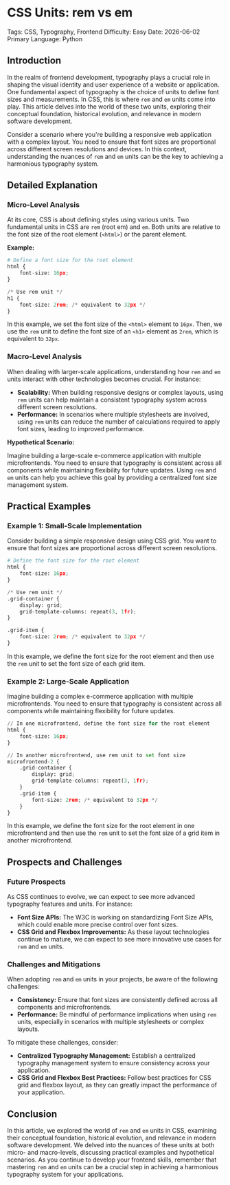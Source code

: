 # CSS Units: rem vs em
Tags: CSS, Typography, Frontend
Difficulty: Easy
Date: 2026-06-02
Primary Language: Python

## Introduction

In the realm of frontend development, typography plays a crucial role in shaping the visual identity and user experience of a website or application. One fundamental aspect of typography is the choice of units to define font sizes and measurements. In CSS, this is where `rem` and `em` units come into play. This article delves into the world of these two units, exploring their conceptual foundation, historical evolution, and relevance in modern software development.

Consider a scenario where you're building a responsive web application with a complex layout. You need to ensure that font sizes are proportional across different screen resolutions and devices. In this context, understanding the nuances of `rem` and `em` units can be the key to achieving a harmonious typography system.

## Detailed Explanation

### Micro-Level Analysis

At its core, CSS is about defining styles using various units. Two fundamental units in CSS are `rem` (root em) and `em`. Both units are relative to the font size of the root element (`<html>`) or the parent element.

**Example:**

```python
# Define a font size for the root element
html {
    font-size: 16px;
}

/* Use rem unit */
h1 {
    font-size: 2rem; /* equivalent to 32px */
}
```

In this example, we set the font size of the `<html>` element to `16px`. Then, we use the `rem` unit to define the font size of an `<h1>` element as `2rem`, which is equivalent to `32px`.

### Macro-Level Analysis

When dealing with larger-scale applications, understanding how `rem` and `em` units interact with other technologies becomes crucial. For instance:

* **Scalability:** When building responsive designs or complex layouts, using `rem` units can help maintain a consistent typography system across different screen resolutions.
* **Performance:** In scenarios where multiple stylesheets are involved, using `rem` units can reduce the number of calculations required to apply font sizes, leading to improved performance.

**Hypothetical Scenario:**

Imagine building a large-scale e-commerce application with multiple microfrontends. You need to ensure that typography is consistent across all components while maintaining flexibility for future updates. Using `rem` and `em` units can help you achieve this goal by providing a centralized font size management system.

## Practical Examples

### Example 1: Small-Scale Implementation

Consider building a simple responsive design using CSS grid. You want to ensure that font sizes are proportional across different screen resolutions.

```python
# Define the font size for the root element
html {
    font-size: 16px;
}

/* Use rem unit */
.grid-container {
    display: grid;
    grid-template-columns: repeat(3, 1fr);
}

.grid-item {
    font-size: 2rem; /* equivalent to 32px */
}
```

In this example, we define the font size for the root element and then use the `rem` unit to set the font size of each grid item.

### Example 2: Large-Scale Application

Imagine building a complex e-commerce application with multiple microfrontends. You need to ensure that typography is consistent across all components while maintaining flexibility for future updates.

```python
// In one microfrontend, define the font size for the root element
html {
    font-size: 16px;
}

// In another microfrontend, use rem unit to set font size
microfrontend-2 {
    .grid-container {
        display: grid;
        grid-template-columns: repeat(3, 1fr);
    }
    .grid-item {
        font-size: 2rem; /* equivalent to 32px */
    }
}
```

In this example, we define the font size for the root element in one microfrontend and then use the `rem` unit to set the font size of a grid item in another microfrontend.

## Prospects and Challenges

### Future Prospects

As CSS continues to evolve, we can expect to see more advanced typography features and units. For instance:

* **Font Size APIs:** The W3C is working on standardizing Font Size APIs, which could enable more precise control over font sizes.
* **CSS Grid and Flexbox Improvements:** As these layout technologies continue to mature, we can expect to see more innovative use cases for `rem` and `em` units.

### Challenges and Mitigations

When adopting `rem` and `em` units in your projects, be aware of the following challenges:

* **Consistency:** Ensure that font sizes are consistently defined across all components and microfrontends.
* **Performance:** Be mindful of performance implications when using `rem` units, especially in scenarios with multiple stylesheets or complex layouts.

To mitigate these challenges, consider:

* **Centralized Typography Management:** Establish a centralized typography management system to ensure consistency across your application.
* **CSS Grid and Flexbox Best Practices:** Follow best practices for CSS grid and flexbox layout, as they can greatly impact the performance of your application.

## Conclusion

In this article, we explored the world of `rem` and `em` units in CSS, examining their conceptual foundation, historical evolution, and relevance in modern software development. We delved into the nuances of these units at both micro- and macro-levels, discussing practical examples and hypothetical scenarios. As you continue to develop your frontend skills, remember that mastering `rem` and `em` units can be a crucial step in achieving a harmonious typography system for your applications.
